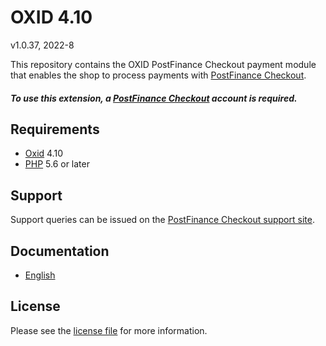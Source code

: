 

# OXID 4.10

v1.0.37, 2022-8

This repository contains the OXID  PostFinance Checkout payment module that enables the shop to process payments with [PostFinance Checkout](https://postfinance.ch/en/business/products/e-commerce/postfinance-checkout-all-in-one.html).

##### To use this extension, a [PostFinance Checkout](https://checkout.postfinance.ch/en-ch/user/signup)  account is required.

## Requirements

* [Oxid](https://www.oxid-esales.com/) 4.10
* [PHP](http://php.net/) 5.6 or later

## Support

Support queries can be issued on the [PostFinance Checkout support site](https://www.postfinance.ch/en/business/support.html).

## Documentation

* [English](https://plugin-documentation.postfinance-checkout.ch/pfpayments/oxid-4.10/1.0.37/docs/en/documentation.html)

## License

Please see the [license file](https://github.com/pfpayments/oxid-4.10/blob/1.0.37/LICENSE) for more information.